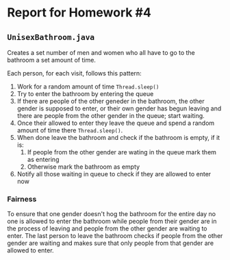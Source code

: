 # Report for Homework #4

## `UnisexBathroom.java`

Creates a set number of men and women who all have to go to the bathroom a set amount of time.

Each person, for each visit, follows this pattern:

1. Work for a random amount of time `Thread.sleep()`
2. Try to enter the bathroom by entering the queue
3. If there are people of the other geneder in the bathroom, the other gender is supposed to enter, or their own gender has begun leaving and there are people from the other gender in the queue; start waiting.
4. Once their allowed to enter they leave the queue and spend a random amount of time there `Thread.sleep()`.
5. When done leave the bathroom and check if the bathroom is empty, if it is:
   1. If people from the other gender are wating in the queue mark them as entering
   2. Otherwise mark the bathroom as empty
6. Notify all those waiting in queue to check if they are allowed to enter now

### Fairness

To ensure that one gender doesn't hog the bathroom for the entire day no one is allowed to enter the bathroom while people from their gender are in the process of leaving and people from the other gender are waiting to enter. The last person to leave the bathroom checks if people from the other gender are waiting and makes sure that only people from that gender are allowed to enter.
